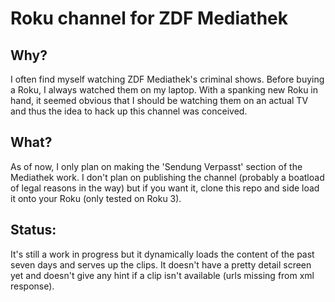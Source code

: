 # Roku channel for ZDF Mediathek #


Why?
----
I often find myself watching ZDF Mediathek's criminal shows. Before buying a Roku, I always watched
them on my laptop. With a spanking new Roku in hand, it seemed obvious that I should be watching
them on an actual TV and thus the idea to hack up this channel was conceived.

What?
-----
As of now, I only plan on making the 'Sendung Verpasst' section of the Mediathek work. I don't plan
on publishing the channel (probably a boatload of legal reasons in the way) but if you want it,
clone this repo and side load it onto your Roku (only tested on Roku 3). 

Status:
-------
It's still a work in progress but it dynamically loads the content of the past seven days and
serves up the clips. It doesn't have a pretty detail screen yet and doesn't give any hint if a
clip isn't available (urls missing from xml response). 